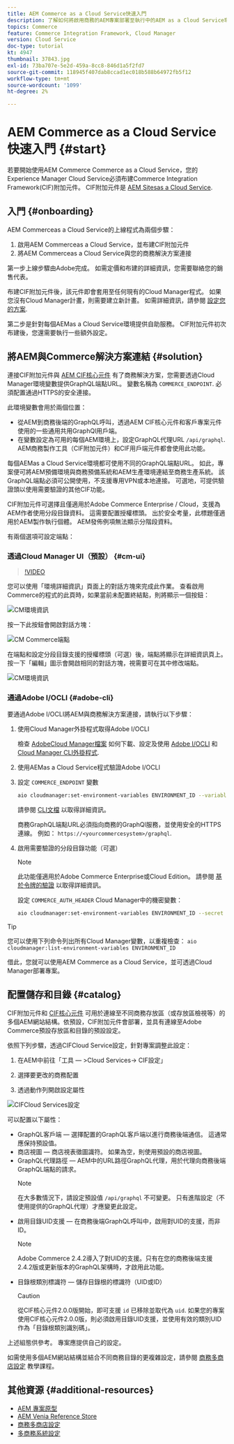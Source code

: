 ```yaml
---
title: AEM Commerce as a Cloud Service快速入門
description: 了解如何將啟用商務的AEM專案部署至執行中的AEM as a Cloud Service環境。 使用AdobeCloud Manager和CI/CD管道的功能，將Venia參考店面建置至執行中的環境。
topics: Commerce
feature: Commerce Integration Framework, Cloud Manager
version: Cloud Service
doc-type: tutorial
kt: 4947
thumbnail: 37843.jpg
exl-id: 73ba707e-5e2d-459a-8cc8-846d1a5f2fd7
source-git-commit: 118945f407dab8ccad1ec018b588b64972fb5f12
workflow-type: tm+mt
source-wordcount: '1099'
ht-degree: 2%

---
```


# AEM Commerce as a Cloud Service快速入門 {#start}

若要開始使用AEM Commerce Commerce as a Cloud Service，您的Experience Manager Cloud Service必須布建Commerce Integration Framework(CIF)附加元件。 CIF附加元件是 [AEM Sitesas a Cloud Service](https://experienceleague.adobe.com/docs/experience-manager-cloud-service/sites/home.html).

## 入門 {#onboarding}

AEM Commerceas a Cloud Service的上線程式為兩個步驟：

1. 啟用AEM Commerceas a Cloud Service，並布建CIF附加元件
2. 將AEM Commerceas a Cloud Service與您的商務解決方案連接

第一步上線步驟由Adobe完成。 如需定價和布建的詳細資訊，您需要聯絡您的銷售代表。

布建CIF附加元件後，該元件即會套用至任何現有的Cloud Manager程式。 如果您沒有Cloud Manager計畫，則需要建立新計畫。 如需詳細資訊，請參閱 [設定您的方案](https://experienceleague.adobe.com/docs/experience-manager-cloud-manager/using/getting-started/setting-up-program.html).

第二步是針對每個AEMas a Cloud Service環境提供自助服務。 CIF附加元件初次布建後，您還需要執行一些額外設定。

## 將AEM與Commerce解決方案連結 {#solution}

連接CIF附加元件與 [AEM CIF核心元件](https://github.com/adobe/aem-core-cif-components) 有了商務解決方案，您需要透過Cloud Manager環境變數提供GraphQL端點URL。 變數名稱為 `COMMERCE_ENDPOINT`. 必須配置通過HTTPS的安全連接。

此環境變數會用於兩個位置：

- 從AEM到商務後端的GraphQL呼叫，透過AEM CIF核心元件和客戶專案元件使用的一些通用共用GraphQl用戶端。
- 在變數設定為可用的每個AEM環境上，設定GraphQL代理URL `/api/graphql`. AEM商務製作工具（CIF附加元件）和CIF用戶端元件都會使用此功能。

每個AEMas a Cloud Service環境都可使用不同的GraphQL端點URL。 如此，專案便可將AEM預備環境與商務預備系統和AEM生產環境連結至商務生產系統。 該GraphQL端點必須可公開使用，不支援專用VPN或本地連接。 可選地，可提供驗證頭以使用需要驗證的其他CIF功能。

CIF附加元件可選擇且僅適用於Adobe Commerce Enterprise / Cloud，支援為AEM作者使用分段目錄資料。 這需要配置授權標頭。 出於安全考量，此標題僅適用於AEM製作執行個體。 AEM發佈例項無法顯示分階段資料。

有兩個選項可設定端點：

### 透過Cloud Manager UI（預設） {#cm-ui}

>[!VIDEO](https://video.tv.adobe.com/v/37843?quality=12&learn=on)

您可以使用「環境詳細資訊」頁面上的對話方塊來完成此作業。 查看啟用Commerce的程式的此頁時，如果當前未配置終結點，則將顯示一個按鈕：

![CM環境資訊](/help/commerce-cloud/assets/commerce-cmui.png)

按一下此按鈕會開啟對話方塊：

![CM Commerce端點](/help/commerce-cloud/assets/commerce-cm-endpoint.png)

在端點和設定分段目錄支援的授權標頭（可選）後，端點將顯示在詳細資訊頁上。 按一下「編輯」圖示會開啟相同的對話方塊，視需要可在其中修改端點。

![CM環境資訊](/help/commerce-cloud/assets/commerce-cmui-done.png)

### 通過Adobe I/OCLI  {#adobe-cli}

要通過Adobe I/OCLI將AEM與商務解決方案連接，請執行以下步驟：

1. 使用Cloud Manager外掛程式取得Adobe I/OCLI

   檢查 [AdobeCloud Manager檔案](https://experienceleague.adobe.com/docs/experience-manager-cloud-manager/using/introduction-to-cloud-manager.html) 如何下載、設定及使用 [Adobe I/OCLI](https://github.com/adobe/aio-cli) 和 [Cloud Manager CLI外掛程式](https://github.com/adobe/aio-cli-plugin-cloudmanager).

2. 使用AEMas a Cloud Service程式驗證Adobe I/OCLI

3. 設定 `COMMERCE_ENDPOINT` 變數

   ```bash
   aio cloudmanager:set-environment-variables ENVIRONMENT_ID --variable COMMERCE_ENDPOINT "<Magento GraphQL endpoint URL>"
   ```

   請參閱 [CLI文檔](https://github.com/adobe/aio-cli-plugin-cloudmanager#aio-cloudmanagerset-environment-variables-environmentid) 以取得詳細資訊。

   商務GraphQL端點URL必須指向商務的GraphQl服務，並使用安全的HTTPS連線。 例如： `https://<yourcommercesystem>/graphql`.

4. 啟用需要驗證的分段目錄功能（可選）

   >[!NOTE]
   >
   >此功能僅適用於Adobe Commerce Enterprise或Cloud Edition。 請參閱 [基於令牌的驗證](https://devdocs.magento.com/guides/v2.4/get-started/authentication/gs-authentication-token.html#integration-tokens) 以取得詳細資訊。

   設定 `COMMERCE_AUTH_HEADER` Cloud Manager中的機密變數：

   ```bash
   aio cloudmanager:set-environment-variables ENVIRONMENT_ID --secret COMMERCE_AUTH_HEADER "Authorization: Bearer <Access Token>"
   ```

>[!TIP]
>
>您可以使用下列命令列出所有Cloud Manager變數，以重複檢查： `aio cloudmanager:list-environment-variables ENVIRONMENT_ID`

借此，您就可以使用AEM Commerce as a Cloud Service，並可透過Cloud Manager部署專案。

## 配置儲存和目錄 {#catalog}

CIF附加元件和 [CIF核心元件](https://github.com/adobe/aem-core-cif-components) 可用於連線至不同商務存放區（或存放區檢視等）的多個AEM網站結構。依預設，CIF附加元件會部署，並具有連線至Adobe Commerce預設存放區和目錄的預設設定。

依照下列步驟，透過CIFCloud Service設定，針對專案調整此設定：

1. 在AEM中前往「工具 — >Cloud Services-> CIF設定」

2. 選擇要更改的商務配置

3. 透過動作列開啟設定屬性

![CIFCloud Services設定](/help/commerce-cloud/assets/cif-cloud-service-config.png)

可以配置以下屬性：

- GraphQL客戶端 — 選擇配置的GraphQL客戶端以進行商務後端通信。 這通常應保持預設值。
- 商店視圖 — 商店視表徵圖識符。 如果為空，則使用預設的商店視圖。
- GraphQL代理路徑 — AEM中的URL路徑GraphQL代理，用於代理向商務後端GraphQL端點的請求。
   >[!NOTE]
   >
   > 在大多數情況下，請設定預設值 `/api/graphql` 不可變更。 只有進階設定（不使用提供的GraphQL代理）才應變更此設定。
- 啟用目錄UID支援 — 在商務後端GraphQL呼叫中，啟用對UID的支援，而非ID。
   >[!NOTE]
   >
   > Adobe Commerce 2.4.2導入了對UID的支援。只有在您的商務後端支援2.4.2版或更新版本的GraphQL架構時，才啟用此功能。
- 目錄根類別標識符 — 儲存目錄根的標識符（UID或ID）
   >[!CAUTION]
   >
   > 從CIF核心元件2.0.0版開始，即可支援 `id` 已移除並取代為 `uid`. 如果您的專案使用CIF核心元件2.0.0版，則必須啟用目錄UID支援，並使用有效的類別UID作為「目錄根類別識別碼」。

上述組態供參考。 專案應提供自己的設定。

如需使用多個AEM網站結構並結合不同商務目錄的更複雜設定，請參閱 [商務多商店設定](configuring/multi-store-setup.md) 教學課程。

## 其他資源 {#additional-resources}

- [AEM 專案原型](https://github.com/adobe/aem-project-archetype)
- [AEM Venia Reference Store](https://github.com/adobe/aem-cif-guides-venia)
- [商務多商店設定](configuring/multi-store-setup.md)
- [多商務系統設定](configuring/multiple-commerce-systems-setup.md)

